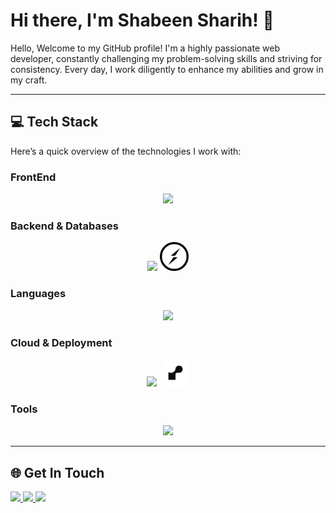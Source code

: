 # Hi there, I'm Shabeen Sharih! 👋

Hello, Welcome to my GitHub profile! I'm a highly passionate web developer, constantly challenging my problem-solving skills and striving for consistency. Every day, I work diligently to enhance my abilities and grow in my craft.

---

## 💻 Tech Stack

Here’s a quick overview of the technologies I work with:


### FrontEnd
<p align="center">
  <img src="https://skillicons.dev/icons?i=html,css,next,react,vite,redux,tailwind,bootstrap" />
</p>

### Backend & Databases
<p align="center">
  <img src="https://skillicons.dev/icons?i=nodejs,express,firebase,mongodb,postgres,npm" />&nbsp;<img src="socket.io_logo.png" width="46" height="46" />
</p>

### Languages
<p align="center">
  <img src="https://skillicons.dev/icons?i=js,ts" />
</p>

### Cloud & Deployment
<p align="center">
  <img src="https://skillicons.dev/icons?i=vercel,aws" />&nbsp;&nbsp;<img src="render_logo.png" width="44" height="44" />
</p>

### Tools
<p align="center">
  <img src="https://skillicons.dev/icons?i=git,github,vscode" />
</p>

---

## 🌐 Get In Touch
<a href="https://www.linkedin.com/in/shabeen-sharih/" target="_blank">
  <img src="https://skillicons.dev/icons?i=linkedin" />
</a>
<a href="mailto:shabeensharih@gmail.com" target="_blank">
  <img src="https://skillicons.dev/icons?i=gmail" />
</a>
<a href="https://www.instagram.com/shabinsharih/" target="_blank">
  <img src="https://skillicons.dev/icons?i=instagram" />
</a>

